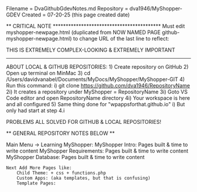 Filename = DvaGithubGdevNotes.md
Repository = dva1946/MyShopper-GDEV
Created = 07-20-25 (this page created date)

** CRITICAL NOTE ******************************************
    Must edit myshopper-newpage.html
    (duplicated from NOW NAMED PAGE github-myshopper-newpage.html)
    to change URL of the last line to reflect:
    <div w3-include-html="github-my-file-upload-content.html"></div>
    THIS IS EXTREMELY COMPLEX-LOOKING & EXTREMELY IMPORTANT
***********************************************************
     
ABOUT LOCAL & GITHUB REPOSITORIES:
    1) Create repository on GitHub
    2) Open up terminal on MinMac
    3) cd /Users/davidvanabel/Documents/MyDocs/MyShopper/MyShopper-GIT
    4) Run this command:
        i) git clone https://github.com/dva1946/RepositoryName
        2i) It creates a repository under MyShopper = RepositoryName
        3i) Goto VS Code editor and open RepositoryName directory
        4i) Your workspace is here and all configured
    5) Same thing done for "wpappsforthat.github.io"
        i) But only had start at step 4.i

PROBLEMS ALL SOLVED FOR GITHUB & LOCAL REPOSITORIES!

** GENERAL REPOSITORY NOTES BELOW **

Main Menu -> Learning MyShopper:
    MyShopper Intro: Pages built & time to write content
    MyShopper Requirements: Pages built & time to write content
    MyShopper Database: Pages built & time to write content

    Next Add More Pages like:
        Child Theme: + css + functions.php
        Custom Apps: (aka templates, but that is confusing)
        Template Pages: 

